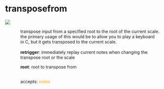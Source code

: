 
<a name=transposefrom></a><br>
# <b>transposefrom</b>
<img src="https://www.bespokesynth.com/docs/screenshots/transposefrom.png"><br>
<div style="display:inline-block;margin-left:50px;">
transpose input from a specified root to the root of the current scale. the primary usage of this would be to allow you to play a keyboard in C, but it gets transposed to the current scale.<br/><br/>
<b>retrigger</b>: immediately replay current notes when changing the transpose root or the scale<br>

<b>root</b>: root to transpose from<br>

<br>accepts: <font color=orange>notes</font> <br></div>
